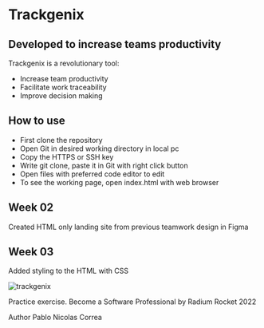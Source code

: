 
# Trackgenix

## Developed to increase teams productivity


Trackgenix is a revolutionary tool:
 - Increase team productivity
 - Facilitate work traceability
 - Improve decision making

## How to use

- First clone the repository
- Open Git in desired working directory in local pc
- Copy the HTTPS or SSH key
- Write git clone, paste it in Git with right click button
- Open files with preferred code editor to edit
- To see the working page, open index.html with web browser


## Week 02

Created HTML only landing site from previous teamwork design in Figma

## Week 03

Added styling to the HTML with CSS




![trackgenix](https://user-images.githubusercontent.com/71953662/160427119-93cd7e39-fcd9-41fa-8c1c-ee5b32c0d70d.PNG)

Practice exercise. Become a Software Professional by Radium Rocket 2022

Author Pablo Nicolas Correa

